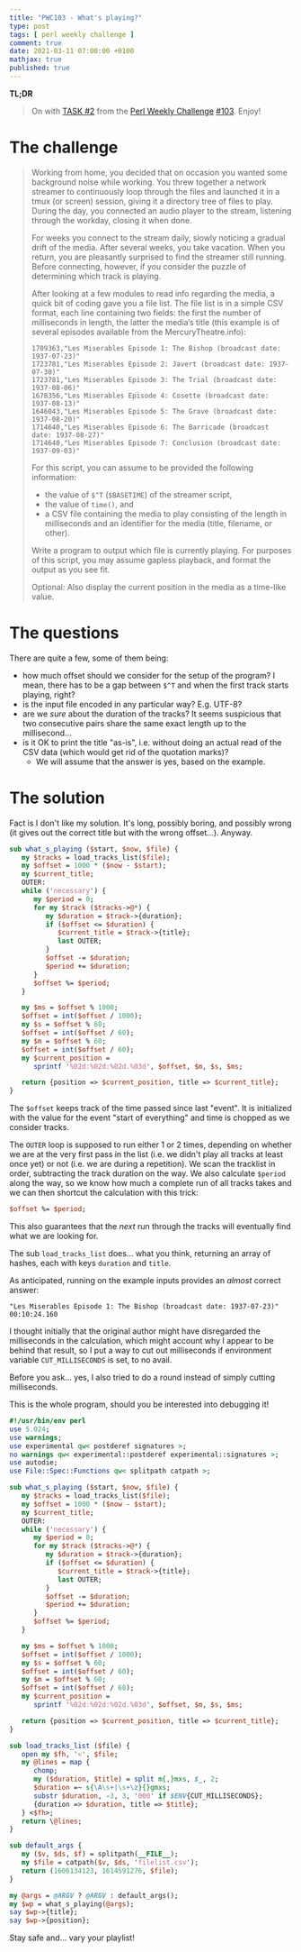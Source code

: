 ```yaml
---
title: "PWC103 - What's playing?"
type: post
tags: [ perl weekly challenge ]
comment: true
date: 2021-03-11 07:00:00 +0100
mathjax: true
published: true
---
```


**TL;DR**

> On with [TASK #2][] from the [Perl Weekly Challenge][] [#103][].
> Enjoy!

# The challenge

> Working from home, you decided that on occasion you wanted some background
> noise while working. You threw together a network streamer to continuously
> loop through the files and launched it in a tmux (or screen) session,
> giving it a directory tree of files to play. During the day, you connected
> an audio player to the stream, listening through the workday, closing it
> when done.
>
> For weeks you connect to the stream daily, slowly noticing a gradual drift
> of the media. After several weeks, you take vacation. When you return, you
> are pleasantly surprised to find the streamer still running. Before
> connecting, however, if you consider the puzzle of determining which track
> is playing.
> 
> After looking at a few modules to read info regarding the media, a quick
> bit of coding gave you a file list. The file list is in a simple CSV
> format, each line containing two fields: the first the number of
> milliseconds in length, the latter the media’s title (this example is of
> several episodes available from the MercuryTheatre.info):
> 
>     1709363,"Les Miserables Episode 1: The Bishop (broadcast date: 1937-07-23)"
>     1723781,"Les Miserables Episode 2: Javert (broadcast date: 1937-07-30)"
>     1723781,"Les Miserables Episode 3: The Trial (broadcast date: 1937-08-06)"
>     1678356,"Les Miserables Episode 4: Cosette (broadcast date: 1937-08-13)"
>     1646043,"Les Miserables Episode 5: The Grave (broadcast date: 1937-08-20)"
>     1714640,"Les Miserables Episode 6: The Barricade (broadcast date: 1937-08-27)"
>     1714640,"Les Miserables Episode 7: Conclusion (broadcast date: 1937-09-03)"
> 
> For this script, you can assume to be provided the following information:
> 
> - the value of `$^T` (`$BASETIME`) of the streamer script,
> - the value of `time()`, and
> - a CSV file containing the media to play consisting of the length in
>   milliseconds and an identifier for the media (title, filename, or
>   other).
> 
> Write a program to output which file is currently playing. For purposes of
> this script, you may assume gapless playback, and format the output as you
> see fit.
> 
> Optional: Also display the current position in the media as a time-like
> value.

# The questions

There are quite a few, some of them being:

- how much offset should we consider for the setup of the program? I mean,
  there has to be a gap between `$^T` and when the first track starts
  playing, right?
- is the input file encoded in any particular way? E.g. UTF-8?
- are we *sure* about the duration of the tracks? It seems suspicious that
  two consecutive pairs share the same exact length up to the millisecond...
- is it OK to print the title "as-is", i.e. without doing an actual read of
  the CSV data (which would get rid of the quotation marks)?
    - We will assume that the answer is yes, based on the example.

# The solution

Fact is I don't like my solution. It's long, possibly boring, and possibly
wrong (it gives out the correct title but with the wrong offset...). Anyway.

```perl
sub what_s_playing ($start, $now, $file) {
   my $tracks = load_tracks_list($file);
   my $offset = 1000 * ($now - $start);
   my $current_title;
   OUTER:
   while ('necessary') {
      my $period = 0;
      for my $track ($tracks->@*) {
         my $duration = $track->{duration};
         if ($offset <= $duration) {
            $current_title = $track->{title};
            last OUTER;
         }
         $offset -= $duration;
         $period += $duration;
      }
      $offset %= $period;
   }

   my $ms = $offset % 1000;
   $offset = int($offset / 1000);
   my $s = $offset % 60;
   $offset = int($offset / 60);
   my $m = $offset % 60;
   $offset = int($offset / 60);
   my $current_position =
      sprintf '%02d:%02d:%02d.%03d', $offset, $m, $s, $ms;

   return {position => $current_position, title => $current_title};
}
```

The `$offset` keeps track of the time passed since last "event". It is
initialized with the value for the event "start of everything" and time is
chopped as we consider tracks.

The `OUTER` loop is supposed to run either 1 or 2 times, depending on
whether we are at the very first pass in the list (i.e. we didn't play all
tracks at least once yet) or not (i.e. we are during a repetition). We scan
the tracklist in order, subtracting the track duration on the way. We also
calculate `$period` along the way, so we know how much a complete run of all
tracks takes and we can then shortcut the calculation with this trick:

```perl
$offset %= $period;
```

This also guarantees that the *next* run through the tracks will eventually
find what we are looking for.

The sub `load_tracks_list` does... what you think, returning an array of
hashes, each with keys `duration` and `title`.

As anticipated, running on the example inputs provides an *almost* correct
answer:

```
"Les Miserables Episode 1: The Bishop (broadcast date: 1937-07-23)"
00:10:24.160
```

I thought initially that the original author might have disregarded the
milliseconds in the calculation, which might account why I appear to be
behind that result, so I put a way to cut out milliseconds if environment
variable `CUT_MILLISECONDS` is set, to no avail.

Before you ask... yes, I also tried to do a round instead of simply cutting
milliseconds.

This is the whole program, should you be interested into debugging it!

```perl
#!/usr/bin/env perl
use 5.024;
use warnings;
use experimental qw< postderef signatures >;
no warnings qw< experimental::postderef experimental::signatures >;
use autodie;
use File::Spec::Functions qw< splitpath catpath >;

sub what_s_playing ($start, $now, $file) {
   my $tracks = load_tracks_list($file);
   my $offset = 1000 * ($now - $start);
   my $current_title;
   OUTER:
   while ('necessary') {
      my $period = 0;
      for my $track ($tracks->@*) {
         my $duration = $track->{duration};
         if ($offset <= $duration) {
            $current_title = $track->{title};
            last OUTER;
         }
         $offset -= $duration;
         $period += $duration;
      }
      $offset %= $period;
   }

   my $ms = $offset % 1000;
   $offset = int($offset / 1000);
   my $s = $offset % 60;
   $offset = int($offset / 60);
   my $m = $offset % 60;
   $offset = int($offset / 60);
   my $current_position =
      sprintf '%02d:%02d:%02d.%03d', $offset, $m, $s, $ms;

   return {position => $current_position, title => $current_title};
}

sub load_tracks_list ($file) {
   open my $fh, '<', $file;
   my @lines = map {
      chomp;
      my ($duration, $title) = split m{,}mxs, $_, 2;
      $duration =~ s{\A\s+|\s+\z}{}gmxs;
      substr $duration, -3, 3, '000' if $ENV{CUT_MILLISECONDS};
      {duration => $duration, title => $title};
   } <$fh>;
   return \@lines;
}

sub default_args {
   my ($v, $ds, $f) = splitpath(__FILE__);
   my $file = catpath($v, $ds, 'filelist.csv');
   return (1606134123, 1614591276, $file);
}

my @args = @ARGV ? @ARGV : default_args();
my $wp = what_s_playing(@args);
say $wp->{title};
say $wp->{position};
```

Stay safe and... vary your playlist!

[Perl Weekly Challenge]: https://perlweeklychallenge.org/
[#103]: https://perlweeklychallenge.org/blog/perl-weekly-challenge-103/
[TASK #2]: https://perlweeklychallenge.org/blog/perl-weekly-challenge-103/#TASK2
[Perl]: https://www.perl.org/
